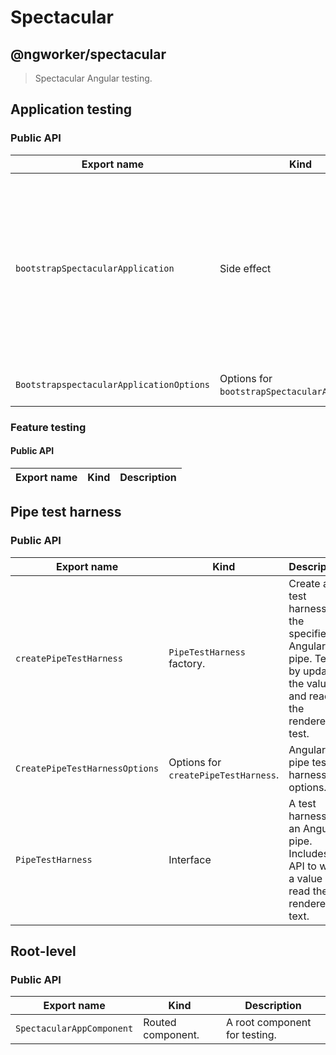# Spectacular

## @ngworker/spectacular

> Spectacular Angular testing.

## Application testing

### Public API

| Export name                              | Kind                                           | Description                                                                                                                                                |
| ---------------------------------------- | ---------------------------------------------- | ---------------------------------------------------------------------------------------------------------------------------------------------------------- |
| `bootstrapSpectacularApplication`        | Side effect                                    | Bootstrap a test application with the specified metadata. Useful to test configuration Angular modules, bootstrap listeners, and application initializers. |
| `BootstrapspectacularApplicationOptions` | Options for `bootstrapSpectacularApplication`. | Spectacular application options.                                                                                                                           |

### Feature testing

#### Public API

| Export name | Kind | Description |
| ----------- | ---- | ----------- |

<!--
| `createFeatureTestHarness`        | `FeatureHarness` factory.               | Create a test harness for the specified Angular feature module. Test as-a-user by navigating, clicking, entering text, querying text and asserting the URL. |
| `CreateFeatureTestHarnessOptions` | Options for `createFeatureTestHarness`. | Feature test harness options.                                                                                                                               |
| `FeatureTestHarness`              | Interface                               | A test harness for an Angular feature module. Includes an API to test as-a-user.                                                                            |
-->

## Pipe test harness

### Public API

| Export name                    | Kind                                 | Description                                                                                                        |
| ------------------------------ | ------------------------------------ | ------------------------------------------------------------------------------------------------------------------ |
| `createPipeTestHarness`        | `PipeTestHarness` factory.           | Create a test harness for the specified Angular pipe. Test it by updating the value and reading the rendered test. |
| `CreatePipeTestHarnessOptions` | Options for `createPipeTestHarness`. | Angular pipe test harness options.                                                                                 |
| `PipeTestHarness`              | Interface                            | A test harness for an Angular pipe. Includes an API to write a value and read the rendered text.                   |

## Root-level

### Public API

| Export name               | Kind              | Description                   |
| ------------------------- | ----------------- | ----------------------------- |
| `SpectacularAppComponent` | Routed component. | A root component for testing. |
